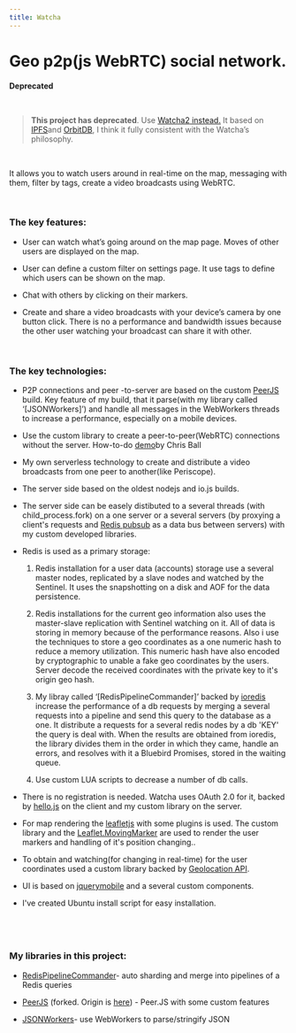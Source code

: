 ```yaml
---
title: Watcha
---
```


Geo p2p(js WebRTC) social network.
==================================

**Deprecated**

 

>   **This project has deprecated**. Use [Watcha2](https://watchasn.com)[
>   instead.](https://watchasn.com) It based on
>   [IPFS](https://github.com/ipfs/js-ipfs)and
>   [OrbitDB](https://github.com/orbitdb/orbit-db), I think it fully consistent
>   with the Watcha’s philosophy.

 

It allows you to watch users around in real-time on the map, messaging with
them, filter by tags, create a video broadcasts using WebRTC.

 

### The key features:

-   User can watch what’s going around on the map page. Moves of other users are
    displayed on the map.

-   User can define a custom filter on settings page. It use tags to define
    which users can be shown on the map.

-   Chat with others by clicking on their markers.

-   Create and share a video broadcasts with your device’s camera by one button
    click. There is no a performance and bandwidth issues because the other user
    watching your broadcast can share it with other.

 

### The key technologies:

-   P2P connections and peer -to-server are based on the custom
    [PeerJS](http://peerjs.com/) build. Key feature of my build, that it
    parse(with my library called ‘[JSONWorkers]’) and handle all messages in the
    WebWorkers threads to increase a performance, especially on a mobile
    devices.

-   Use the custom library to create a peer-to-peer(WebRTC) connections without
    the server. How-to-do [demo](https://github.com/cjb/serverless-webrtc)by
    Chris Ball

-   My own serverless technology to create and distribute a video broadcasts
    from one peer to another(like Periscope).

-   The server side based on the oldest nodejs and io.js builds.

-   The server side can be easely distibuted to a several threads (with
    child_process.fork) on a one server or a several servers (by proxying a
    client's requests and [Redis pubsub](https://redis.io/topics/pubsub) as a
    data bus between servers) with my custom developed libraries.

-   Redis is used as a primary storage:

    1.  Redis installation for a user data (accounts) storage use a several
        master nodes, replicated by a slave nodes and watched by the Sentinel.
        It uses the snapshotting on a disk and AOF for the data persistence.

    2.  Redis installations for the current geo information also uses the
        master-slave replication with Sentinel watching on it. All of data is
        storing in memory because of the performance reasons. Also i use the
        techniques to store a geo coordinates as a one numeric hash to reduce a
        memory utilization. This numeric hash have also encoded by cryptographic
        to unable а fake geo coordinates by the users. Server decode the
        received coordinates with the private key to it's origin geo hash.

    3.  My libray called ‘[RedisPipelineCommander]’ backed by
        [ioredis](https://github.com/luin/ioredis) increase the performance of a
        db requests by merging a several requests into a pipeline and send this
        query to the database as a one. It distribute a requests for a several
        redis nodes by a db 'KEY' the query is deal with. When the results are
        obtained from ioredis, the library divides them in the order in which
        they came, handle an errors, and resolves with it a Bluebird Promises,
        stored in the waiting queue.

    4.  Use custom LUA scripts to decrease a number of db calls.

-   There is no registration is needed. Watcha uses OAuth 2.0 for it, backed by
    [hello.js](https://adodson.com/hello.js/) on the client and my custom
    library on the server.

-   For map rendering the [leafletjs](leafletjs.com) with some plugins is used.
    The custom library and the
    [Leaflet.MovingMarker](https://github.com/ewoken/Leaflet.MovingMarker) are
    used to render the user markers and handling of it's position changing..

-   To obtain and watching(for changing in real-time) for the user coordinates
    used a custom library backed by [Geolocation
    API](https://developer.mozilla.org/ru/docs/Web/API/Geolocation).

-   UI is based on [jquerymobile](https://jquerymobile.com) and a several custom
    components.

-   I've created Ubuntu install script for easy installation.

 
-

### My libraries in this project:

-   [RedisPipelineCommander](https://github.com/usr2/RedisPipelineCommander)-
    auto sharding and merge into pipelines of a Redis queries

-   [PeerJS](https://github.com/usr2/peerjs) (forked. Origin is
    [here](https://github.com/peers/peerjs)) - Peer.JS with some custom features

-   [JSONWorkers](https://github.com/usr2/JSONWorkers)- use WebWorkers to
    parse/stringify JSON
